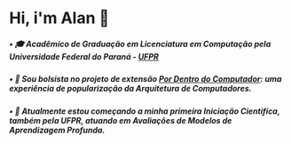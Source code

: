 # Hi, i'm Alan :wave:

##### • :mortar_board: Acadêmico de Graduação em Licenciatura em Computação pela Universidade Federal do Paraná - [UFPR](https://www.ufpr.br/portalufpr/)
##### • :notebook: Sou bolsista no projeto de extensão [Por Dentro do Computador](https://www.sbc.org.br/2-uncategorised/2108-por-dentro-do-computador): uma experiência de popularização da Arquitetura de Computadores.
##### • :boy: Atualmente estou começando a minha primeira Iniciação Cientifíca, também pela UFPR, atuando em Avaliações de Modelos de Aprendizagem Profunda.


